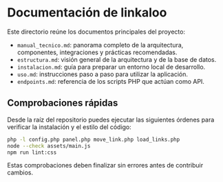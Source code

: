 # Documentación de linkaloo

Este directorio reúne los documentos principales del proyecto:

- `manual_tecnico.md`: panorama completo de la arquitectura, componentes, integraciones y prácticas recomendadas.
- `estructura.md`: visión general de la arquitectura y de la base de datos.
- `instalacion.md`: guía para preparar un entorno local de desarrollo.
- `uso.md`: instrucciones paso a paso para utilizar la aplicación.
- `endpoints.md`: referencia de los scripts PHP que actúan como API.

## Comprobaciones rápidas

Desde la raíz del repositorio puedes ejecutar las siguientes órdenes para verificar la instalación y el estilo del código:

```bash
php -l config.php panel.php move_link.php load_links.php
node --check assets/main.js
npm run lint:css
```

Estas comprobaciones deben finalizar sin errores antes de contribuir cambios.

